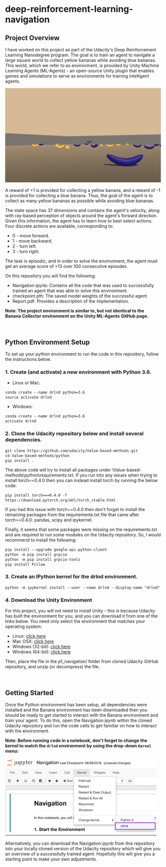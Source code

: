 # deep-reinforcement-learning-navigation

## Project Overview
I have worked on this project as part of the Udacity's Deep Reinforcement Learning Nanodegree program. The goal is to train an agent to navigate a large square world to collect yellow bananas while avoiding blue bananas.
This world, which we refer to as environment, is provided by Unity Machine Learning Agents (ML-Agents) - an open-source Unity plugin that enables games and simulations to serve as environments for training intelligent agents.

![Alt](/images/banana-world.png)

A reward of +1 is provided for collecting a yellow banana, and a reward of -1 is provided for collecting a blue banana. Thus, the goal of the agent is to collect as many yellow bananas as possible while avoiding blue bananas.

The state space has 37 dimensions and contains the agent's velocity, along with ray-based perception of objects around the agent's forward direction. Given this information, the agent has to learn how to best select actions. 
Four discrete actions are available, corresponding to:

* 0 - move forward.
* 1 - move backward.
* 2 - turn left.
* 3 - turn right.

The task is episodic, and in order to solve the environment, the agent must get an average score of +13 over 100 consecutive episodes.

On this repository you will find the following:
* Navigation.ipynb: Contains all the code that was used to successfully trained an agent that was able to solve this environment.
* checkpoint.pth: The saved model weights of the successful agent.
* Report.pdf: Provides a description of the implementation.

**Note: The project environment is similar to, but not identical to the Banana Collector environment on the Unity ML-Agents GitHub page.**
<br>
<br>
<br>
## Python Environment Setup
To set up your python environment to run the code in this repository, follow the instructions below.

### 1. Create (and activate) a new environment with Python 3.6.

* Linux or Mac:
```
conda create --name drlnd python=3.6
source activate drlnd
```
* Windows:
```
conda create --name drlnd python=3.6 
activate drlnd
```

### 2. Clone the Udacity repository below and install several dependencies.

```
git clone https://github.com/udacity/Value-based-methods.git
cd Value-based-methods/python
pip install .
```
The above code will try to install all packages under \Value-based-methods\python\requirements.txt. 
If you run into any issues when trying to install torch==0.4.0 then you can instead install torch by running the below code:
```
pip install torch===0.4.0 -f https://download.pytorch.org/whl/torch_stable.html
```

If you had this issue with torch==0.4.0 then don't forget to install the remaining packages from the requirements.txt file that came after torch==0.4.0: pandas, scipy and ipykernel. 

Finally, it seems that some packages were missing on the requirements.txt and are required to run some modules on the Udacity repository.
So, I would recommend to install the following:
```
pip install --upgrade google-api-python-client
python -m pip install grpcio
python -m pip install grpcio-tools
pip install Pillow
```

### 3. Create an IPython kernel for the drlnd environment.
```
python -m ipykernel install --user --name drlnd --display-name "drlnd"
```

### 4. Download the Unity Environment
For this project, you will not need to install Unity - this is because Udacity has built the environment for you, and you can download it from one of the links below.
You need only select the environment that matches your operating system:

* Linux: [click here](https://s3-us-west-1.amazonaws.com/udacity-drlnd/P1/Banana/Banana_Linux.zip)
* Mac OSX: [click here](https://s3-us-west-1.amazonaws.com/udacity-drlnd/P1/Banana/Banana.app.zip)
* Windows (32-bit): [click here](https://s3-us-west-1.amazonaws.com/udacity-drlnd/P1/Banana/Banana_Windows_x86.zip)
* Windows (64-bit): [click here](https://s3-us-west-1.amazonaws.com/udacity-drlnd/P1/Banana/Banana_Windows_x86_64.zip)

Then, place the file in the p1_navigation/ folder from cloned Udacity GitHub repository, and unzip (or decompress) the file.
<br>
<br>
<br>
## Getting Started
Once the Python environment has been setup, all dependencies were installed and the Banana environment has been downloaded then you should be ready to get started to interact with the Banana environment and train your agent.
To do this, open the Navigation.ipynb within the cloned Udacity repository and run the code cells to get familiar on how to interact with the environment.

**Note: Before running code in a notebook, don't forget to change the kernel to match the `drlnd` environment by using the drop-down `Kernel` menu:**

![Alt](/images/ipynb-kernel.png)

Alternatively, you can download the Navigation.ipynb from this repository into your locally cloned version of the Udacity repository which will give you an overview of a successfully trained agent.
Hopefully this will give you a starting point to make your own adjustments.


